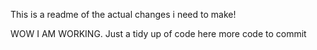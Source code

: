 This is a readme of the actual changes i need to make!

WOW I AM WORKING. Just a tidy up of code here
more code to commit